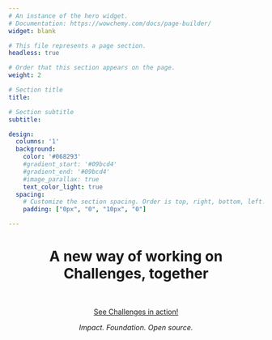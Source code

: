 ```yaml
---
# An instance of the hero widget.
# Documentation: https://wowchemy.com/docs/page-builder/
widget: blank

# This file represents a page section.
headless: true

# Order that this section appears on the page.
weight: 2

# Section title
title: 

# Section subtitle
subtitle: 

design:
  columns: '1'
  background:
    color: '#068293'
    #gradient_start: '#09bcd4'
    #gradient_end: '#09bcd4'
    #image_parallax: true
    text_color_light: true
  spacing:
    # Customize the section spacing. Order is top, right, bottom, left.
    padding: ["0px", "0", "10px", "0"]

---
```


<h1 class="mb-0" align="center">A new way of working on Challenges, together</h1>
</br>
<p align="center">
  <a href="https://hub.alkem.io" target="_blank" rel="noopener" class="btn btn-light btn-lg mb-3 mb-md-1"><i class="fas fa-tablet-alt pr-1" aria-hidden="true"></i>See Challenges in action!</a>
</p>
<p align="center">
    <i>Impact. Foundation. Open source.</i>
</p>
